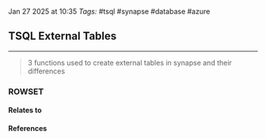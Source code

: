 Jan 27 2025 at 10:35
_Tags:_ #tsql #synapse #database #azure 
## TSQL External Tables
---
>3 functions used to create external tables in synapse and their differences

### ROWSET

#### Relates to

#### References
